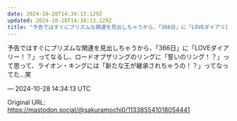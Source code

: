 ```yaml
---
date: 2024-10-28T14:34:13.129Z
updated: 2024-10-28T14:34:13.129Z
title: "予告ではすぐにプリズムな関連を見出しちゃうから、「366日」に「LOVEダイアリ[...]"
---
```


<p>予告ではすぐにプリズムな関連を見出しちゃうから、「366日」に「LOVEダイアリー！？」ってなるし、ロードオブザリングのリングに「誓いのリング！？」って思って、ライオン・キングには「新たな王が継承されちゃうの！？」ってなってた…笑</p>

&mdash; 2024-10-28 14:34:13 UTC

Original URL: https://mastodon.social/@sakuramochi0/113385541018054441
